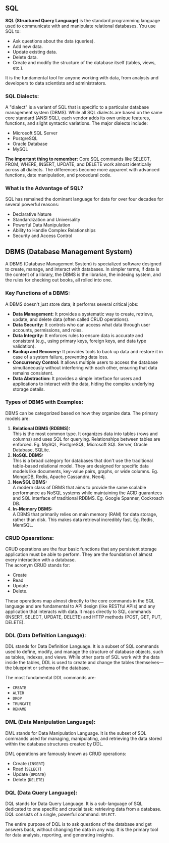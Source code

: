 ## SQL
**SQL (Structured Query Language)** is the standard programming language used to communicate with and manipulate relational databases. You use SQL to:
- Ask questions about the data (queries).
- Add new data.
- Update existing data.
- Delete data.
- Create and modify the structure of the database itself (tables, views, etc.).  

It is the fundamental tool for anyone working with data, from analysts and developers to data scientists and administrators.

### SQL Dialects:
A "dialect" is a variant of SQL that is specific to a particular database management system (DBMS). While all SQL dialects are based on the same core standard (ANSI SQL), each vendor adds its own unique features, functions, and slight syntactic variations. The major dialects include:
- Microsoft SQL Server
- PostgreSQL
- Oracle Database
- MySQL

**The important thing to remember:** Core SQL commands like SELECT, FROM, WHERE, INSERT, UPDATE, and DELETE work almost identically across all dialects. The differences become more apparent with advanced functions, date manipulation, and procedural code.

### What is the Advantage of SQL?
SQL has remained the dominant language for data for over four decades for several powerful reasons:
- Declarative Nature
- Standardization and Universality
- Powerful Data Manipulation
- Ability to Handle Complex Relationships
- Security and Access Control

## DBMS (Database Management System)
A DBMS (Database Management System) is specialized software designed to create, manage, and interact with databases. In simpler terms, if data is the content of a library, the DBMS is the librarian, the indexing system, and the rules for checking out books, all rolled into one.

### Key Functions of a DBMS:
A DBMS doesn't just store data; it performs several critical jobs:
- **Data Management:** It provides a systematic way to create, retrieve, update, and delete data (often called CRUD operations).
- **Data Security:** It controls who can access what data through user accounts, permissions, and roles.
- **Data Integrity:** It enforces rules to ensure data is accurate and consistent (e.g., using primary keys, foreign keys, and data type validation).
- **Backup and Recovery:** It provides tools to back up data and restore it in case of a system failure, preventing data loss.
- **Concurrency Control:** It allows multiple users to access the database simultaneously without interfering with each other, ensuring that data remains consistent.
- **Data Abstraction:** It provides a simple interface for users and applications to interact with the data, hiding the complex underlying storage details.

### Types of DBMS with Examples:
DBMS can be categorized based on how they organize data. The primary models are:
1. **Relational DBMS (RDBMS):**  
This is the most common type. It organizes data into tables (rows and columns) and uses SQL for querying. Relationships between tables are enforced. Eg. MySQL, PostgreSQL, Microsoft SQL Server, Oracle Database, SQLite.
2. **NoSQL DBMS:**  
This is a broad category for databases that don't use the traditional table-based relational model. They are designed for specific data models like documents, key-value pairs, graphs, or wide columns. Eg. MongoDB, Redis, Apache Cassandra, Neo4j.
3. **NewSQL DBMS:**  
A modern class of DBMS that aims to provide the same scalable performance as NoSQL systems while maintaining the ACID guarantees and SQL interface of traditional RDBMS. Eg. Google Spanner, Cockroach DB.
4. **In-Memory DBMS:**  
A DBMS that primarily relies on main memory (RAM) for data storage, rather than disk. This makes data retrieval incredibly fast. Eg. Redis, MemSQL.

### CRUD Opearations:
CRUD operations are the four basic functions that any persistent storage application must be able to perform. They are the foundation of almost every interaction with a database.  
The acronym CRUD stands for:
- Create
- Read
- Update
- Delete.  

These operations map almost directly to the core commands in the SQL language and are fundamental to API design (like RESTful APIs) and any application that interacts with data. It maps directly to SQL commands (INSERT, SELECT, UPDATE, DELETE) and HTTP methods (POST, GET, PUT, DELETE).

### DDL (Data Definition Language):
DDL stands for Data Definition Language. It is a subset of SQL commands used to define, modify, and manage the structure of database objects, such as tables, indexes, and views. While other parts of SQL work with the data inside the tables, DDL is used to create and change the tables themselves—the blueprint or schema of the database.  

The most fundamental DDL commands are:
- `CREATE`
- `ALTER`
- `DROP`
- `TRUNCATE`
- `RENAME`

### DML (Data Manipulation Language):
DML stands for Data Manipulation Language. It is the subset of SQL commands used for managing, manipulating, and retrieving the data stored within the database structures created by DDL.  

DML operations are famously known as CRUD operations:
- Create (`INSERT`)
- Read (`SELECT`)
- Update (`UPDATE`)
- Delete (`DELETE`)

### DQL (Data Query Language):
DQL stands for Data Query Language. It is a sub-language of SQL dedicated to one specific and crucial task: retrieving data from a database. DQL consists of a single, powerful command: `SELECT`.  

The entire purpose of DQL is to ask questions of the database and get answers back, without changing the data in any way. It is the primary tool for data analysis, reporting, and generating insights.
